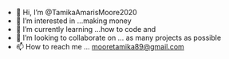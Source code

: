 - 👋 Hi, I’m @TamikaAmarisMoore2020
- 👀 I’m interested in ...making money 
- 🌱 I’m currently learning ...how to code and 
- 💞️ I’m looking to collaborate on ... as many projects as possible
- 📫 How to reach me ... mooretamika89@gmail.com

<!---
TamikaAmarisMoore2020/TamikaAmarisMoore2020 is a ✨ special ✨ repository because its `README.md` (this file) appears on your GitHub profile.
You can click the Preview link to take a look at your changes.
--->
